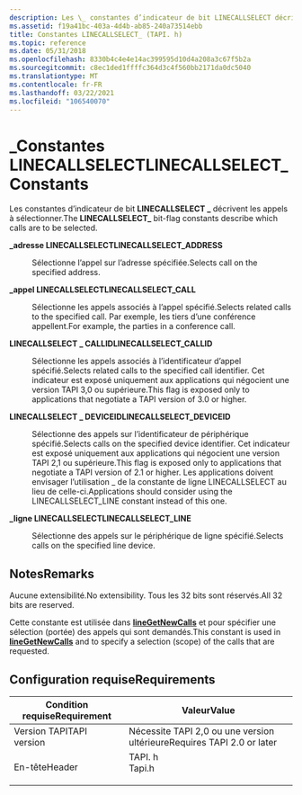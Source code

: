 ```yaml
---
description: Les \_ constantes d’indicateur de bit LINECALLSELECT décrivent les appels à sélectionner.
ms.assetid: f19a41bc-403a-4d4b-ab85-240a73514ebb
title: Constantes LINECALLSELECT_ (TAPI. h)
ms.topic: reference
ms.date: 05/31/2018
ms.openlocfilehash: 8330b4c4e4e14ac399595d10d4a208a3c67f5b2a
ms.sourcegitcommit: c8ec1ded1ffffc364d3c4f560bb2171da0dc5040
ms.translationtype: MT
ms.contentlocale: fr-FR
ms.lasthandoff: 03/22/2021
ms.locfileid: "106540070"
---
```

# <a name="linecallselect_-constants"></a><span data-ttu-id="53359-103">\_Constantes LINECALLSELECT</span><span class="sxs-lookup"><span data-stu-id="53359-103">LINECALLSELECT\_ Constants</span></span>

<span data-ttu-id="53359-104">Les constantes d’indicateur de bit **LINECALLSELECT \_** décrivent les appels à sélectionner.</span><span class="sxs-lookup"><span data-stu-id="53359-104">The **LINECALLSELECT\_** bit-flag constants describe which calls are to be selected.</span></span>

<dl> <dt>

<span data-ttu-id="53359-105"><span id="LINECALLSELECT_ADDRESS"></span><span id="linecallselect_address"></span>**\_adresse LINECALLSELECT**</span><span class="sxs-lookup"><span data-stu-id="53359-105"><span id="LINECALLSELECT_ADDRESS"></span><span id="linecallselect_address"></span>**LINECALLSELECT\_ADDRESS**</span></span>
</dt> <dd> <dl> <dt>



<span data-ttu-id="53359-106">Sélectionne l’appel sur l’adresse spécifiée.</span><span class="sxs-lookup"><span data-stu-id="53359-106">Selects call on the specified address.</span></span>


</dt> </dl> </dd> <dt>

<span data-ttu-id="53359-107"><span id="LINECALLSELECT_CALL"></span><span id="linecallselect_call"></span>**\_appel LINECALLSELECT**</span><span class="sxs-lookup"><span data-stu-id="53359-107"><span id="LINECALLSELECT_CALL"></span><span id="linecallselect_call"></span>**LINECALLSELECT\_CALL**</span></span>
</dt> <dd> <dl> <dt>



<span data-ttu-id="53359-108">Sélectionne les appels associés à l’appel spécifié.</span><span class="sxs-lookup"><span data-stu-id="53359-108">Selects related calls to the specified call.</span></span> <span data-ttu-id="53359-109">Par exemple, les tiers d’une conférence appellent.</span><span class="sxs-lookup"><span data-stu-id="53359-109">For example, the parties in a conference call.</span></span>


</dt> </dl> </dd> <dt>

<span data-ttu-id="53359-110"><span id="LINECALLSELECT_CALLID"></span><span id="linecallselect_callid"></span>**LINECALLSELECT \_ CALLID**</span><span class="sxs-lookup"><span data-stu-id="53359-110"><span id="LINECALLSELECT_CALLID"></span><span id="linecallselect_callid"></span>**LINECALLSELECT\_CALLID**</span></span>
</dt> <dd> <dl> <dt>



<span data-ttu-id="53359-111">Sélectionne les appels associés à l’identificateur d’appel spécifié.</span><span class="sxs-lookup"><span data-stu-id="53359-111">Selects related calls to the specified call identifier.</span></span> <span data-ttu-id="53359-112">Cet indicateur est exposé uniquement aux applications qui négocient une version TAPI 3,0 ou supérieure.</span><span class="sxs-lookup"><span data-stu-id="53359-112">This flag is exposed only to applications that negotiate a TAPI version of 3.0 or higher.</span></span>


</dt> </dl> </dd> <dt>

<span data-ttu-id="53359-113"><span id="LINECALLSELECT_DEVICEID"></span><span id="linecallselect_deviceid"></span>**LINECALLSELECT \_ DEVICEID**</span><span class="sxs-lookup"><span data-stu-id="53359-113"><span id="LINECALLSELECT_DEVICEID"></span><span id="linecallselect_deviceid"></span>**LINECALLSELECT\_DEVICEID**</span></span>
</dt> <dd> <dl> <dt>



<span data-ttu-id="53359-114">Sélectionne des appels sur l’identificateur de périphérique spécifié.</span><span class="sxs-lookup"><span data-stu-id="53359-114">Selects calls on the specified device identifier.</span></span> <span data-ttu-id="53359-115">Cet indicateur est exposé uniquement aux applications qui négocient une version TAPI 2,1 ou supérieure.</span><span class="sxs-lookup"><span data-stu-id="53359-115">This flag is exposed only to applications that negotiate a TAPI version of 2.1 or higher.</span></span> <span data-ttu-id="53359-116">Les applications doivent envisager l’utilisation \_ de la constante de ligne LINECALLSELECT au lieu de celle-ci.</span><span class="sxs-lookup"><span data-stu-id="53359-116">Applications should consider using the LINECALLSELECT\_LINE constant instead of this one.</span></span>


</dt> </dl> </dd> <dt>

<span data-ttu-id="53359-117"><span id="LINECALLSELECT_LINE"></span><span id="linecallselect_line"></span>**\_ligne LINECALLSELECT**</span><span class="sxs-lookup"><span data-stu-id="53359-117"><span id="LINECALLSELECT_LINE"></span><span id="linecallselect_line"></span>**LINECALLSELECT\_LINE**</span></span>
</dt> <dd> <dl> <dt>



<span data-ttu-id="53359-118">Sélectionne des appels sur le périphérique de ligne spécifié.</span><span class="sxs-lookup"><span data-stu-id="53359-118">Selects calls on the specified line device.</span></span>


</dt> </dl> </dd> </dl>

## <a name="remarks"></a><span data-ttu-id="53359-119">Notes</span><span class="sxs-lookup"><span data-stu-id="53359-119">Remarks</span></span>

<span data-ttu-id="53359-120">Aucune extensibilité.</span><span class="sxs-lookup"><span data-stu-id="53359-120">No extensibility.</span></span> <span data-ttu-id="53359-121">Tous les 32 bits sont réservés.</span><span class="sxs-lookup"><span data-stu-id="53359-121">All 32 bits are reserved.</span></span>

<span data-ttu-id="53359-122">Cette constante est utilisée dans [**lineGetNewCalls**](/windows/desktop/api/Tapi/nf-tapi-linegetnewcalls) et pour spécifier une sélection (portée) des appels qui sont demandés.</span><span class="sxs-lookup"><span data-stu-id="53359-122">This constant is used in [**lineGetNewCalls**](/windows/desktop/api/Tapi/nf-tapi-linegetnewcalls) and to specify a selection (scope) of the calls that are requested.</span></span>

## <a name="requirements"></a><span data-ttu-id="53359-123">Configuration requise</span><span class="sxs-lookup"><span data-stu-id="53359-123">Requirements</span></span>



| <span data-ttu-id="53359-124">Condition requise</span><span class="sxs-lookup"><span data-stu-id="53359-124">Requirement</span></span> | <span data-ttu-id="53359-125">Valeur</span><span class="sxs-lookup"><span data-stu-id="53359-125">Value</span></span> |
|-------------------------|-----------------------------------------------------------------------------------|
| <span data-ttu-id="53359-126">Version TAPI</span><span class="sxs-lookup"><span data-stu-id="53359-126">TAPI version</span></span><br/> | <span data-ttu-id="53359-127">Nécessite TAPI 2,0 ou une version ultérieure</span><span class="sxs-lookup"><span data-stu-id="53359-127">Requires TAPI 2.0 or later</span></span><br/>                                             |
| <span data-ttu-id="53359-128">En-tête</span><span class="sxs-lookup"><span data-stu-id="53359-128">Header</span></span><br/>       | <dl> <span data-ttu-id="53359-129"><dt>TAPI. h</dt></span><span class="sxs-lookup"><span data-stu-id="53359-129"><dt>Tapi.h</dt></span></span> </dl> |



 

 




